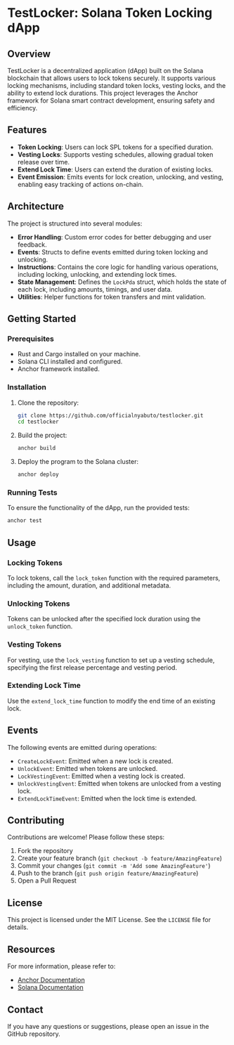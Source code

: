 # TestLocker: Solana Token Locking dApp

## Overview

TestLocker is a decentralized application (dApp) built on the Solana blockchain that allows users to lock tokens securely. It supports various locking mechanisms, including standard token locks, vesting locks, and the ability to extend lock durations. This project leverages the Anchor framework for Solana smart contract development, ensuring safety and efficiency.

## Features

- **Token Locking**: Users can lock SPL tokens for a specified duration.
- **Vesting Locks**: Supports vesting schedules, allowing gradual token release over time.
- **Extend Lock Time**: Users can extend the duration of existing locks.
- **Event Emission**: Emits events for lock creation, unlocking, and vesting, enabling easy tracking of actions on-chain.

## Architecture

The project is structured into several modules:

- **Error Handling**: Custom error codes for better debugging and user feedback.
- **Events**: Structs to define events emitted during token locking and unlocking.
- **Instructions**: Contains the core logic for handling various operations, including locking, unlocking, and extending lock times.
- **State Management**: Defines the `LockPda` struct, which holds the state of each lock, including amounts, timings, and user data.
- **Utilities**: Helper functions for token transfers and mint validation.

## Getting Started

### Prerequisites

- Rust and Cargo installed on your machine.
- Solana CLI installed and configured.
- Anchor framework installed.

### Installation

1. Clone the repository:
   ```bash
   git clone https://github.com/officialnyabuto/testlocker.git
   cd testlocker
   ```

2. Build the project:
   ```bash
   anchor build
   ```

3. Deploy the program to the Solana cluster:
   ```bash
   anchor deploy
   ```

### Running Tests

To ensure the functionality of the dApp, run the provided tests:

```bash
anchor test
```

## Usage

### Locking Tokens

To lock tokens, call the `lock_token` function with the required parameters, including the amount, duration, and additional metadata.

### Unlocking Tokens

Tokens can be unlocked after the specified lock duration using the `unlock_token` function.

### Vesting Tokens

For vesting, use the `lock_vesting` function to set up a vesting schedule, specifying the first release percentage and vesting period.

### Extending Lock Time

Use the `extend_lock_time` function to modify the end time of an existing lock.

## Events

The following events are emitted during operations:

- `CreateLockEvent`: Emitted when a new lock is created.
- `UnlockEvent`: Emitted when tokens are unlocked.
- `LockVestingEvent`: Emitted when a vesting lock is created.
- `UnlockVestingEvent`: Emitted when tokens are unlocked from a vesting lock.
- `ExtendLockTimeEvent`: Emitted when the lock time is extended.

## Contributing

Contributions are welcome! Please follow these steps:

1. Fork the repository
2. Create your feature branch (`git checkout -b feature/AmazingFeature`)
3. Commit your changes (`git commit -m 'Add some AmazingFeature'`)
4. Push to the branch (`git push origin feature/AmazingFeature`)
5. Open a Pull Request

## License

This project is licensed under the MIT License. See the `LICENSE` file for details.

## Resources

For more information, please refer to:
- [Anchor Documentation](https://project-serum.github.io/anchor/)
- [Solana Documentation](https://docs.solana.com/)

## Contact

If you have any questions or suggestions, please open an issue in the GitHub repository.